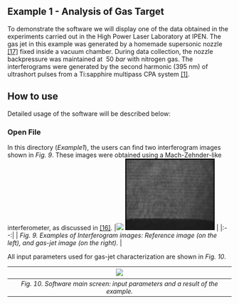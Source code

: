 ## Example 1 - Analysis of Gas Target
To demonstrate the software we will display one of the data obtained in the experiments carried out in the High Power Laser Laboratory at IPEN.
The gas jet in this example was generated by a homemade supersonic nozzle [[17]](#reference) fixed inside a vacuum chamber. During data collection, the nozzle backpressure was maintained at $~50$ $bar$ with nitrogen gas. The interferograms were generated by the second harmonic (395 nm) of ultrashort pulses from a Ti:sapphire multipass CPA system [[1]](#reference). 
## How to use
Detailed usage of the software will be described below:
### Open File
In this directory (*Example1*), the users can find two interferogram images shown in *Fig. 9*. These images were obtained using a Mach-Zehnder-like interferometer, as discussed in [[16]](#reference).
|<img src = '/Examples/Example 1/Data Interferogram/Interferogram_reference.png' width='40%'> <img src = '/Examples/Example1/Interferogram_gas.png' width='40%'> |
|:--:| 
| *Fig. 9. Examples of Interferogram images: Reference image (on the left), and gas-jet image (on the right).* |




All input parameters used for gas-jet characterization are shown in *Fig. 10*.

|<img src = '/Example/MainScreen_Example.png'> |
|:--:| 
| *Fig. 10. Software main screen: input parameters and a result of the example.* ||
